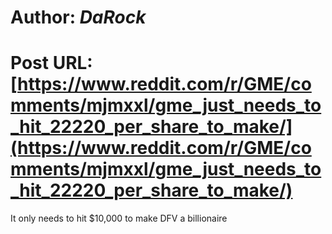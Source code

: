 # Author: _DaRock_
# Post URL: [https://www.reddit.com/r/GME/comments/mjmxxl/gme_just_needs_to_hit_22220_per_share_to_make/](https://www.reddit.com/r/GME/comments/mjmxxl/gme_just_needs_to_hit_22220_per_share_to_make/)


It only needs to hit $10,000 to make DFV a billionaire